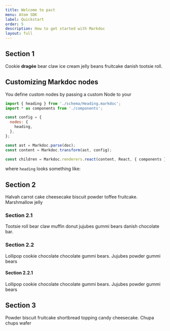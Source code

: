 ```yaml
---
title: Welcome to pact
menu: Atom SDK
label: Quickstart
order: 5
description: How to get started with Markdoc
layout: full
---
```


## Section 1

Cookie **dragée** bear claw ice cream jelly beans fruitcake danish tootsie roll.

## Customizing Markdoc nodes

You define custom nodes by passing a custom Node to your

```js showLineNumbers /config/
import { heading } from './schema/Heading.markdoc';
import * as components from './components';

const config = {
  nodes: {
    heading,
  },
};

const ast = Markdoc.parse(doc);
const content = Markdoc.transform(ast, config);

const children = Markdoc.renderers.react(content, React, { components });
```

where `heading` looks something like:

## Section 2

Halvah carrot cake cheesecake biscuit powder toffee fruitcake. Marshmallow jelly

### Section 2.1

Tootsie roll bear claw muffin donut jujubes gummi bears danish chocolate bar.

### Section 2.2

Lollipop cookie chocolate chocolate gummi bears. Jujubes powder gummi bears

#### Section 2.2.1

Lollipop cookie chocolate chocolate gummi bears. Jujubes powder gummi bears

## Section 3

Powder biscuit fruitcake shortbread topping candy cheesecake. Chupa chups wafer
